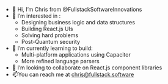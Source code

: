- 👋 Hi, I’m Chris from @FullstackSoftwareInnovations
- 👀 I’m interested in :
	- Designing business logic and data structures
	- Building React.js UIs
	- Solving hard problems
	- Post-Quantum security
- 🌱 I’m currently learning to build:
  - Multi-platform applications using Capacitor 
  - More refined language parsers
- 💞️ I’m looking to collaborate on React.js component libraries
- 📫You can reach me at chris@fullstack.software

<!---
FullstackSoftwareInnovations/FullstackSoftwareInnovations is a ✨ special ✨ repository because its `README.md` (this file) appears on your GitHub profile.
You can click the Preview link to take a look at your changes.
--->
